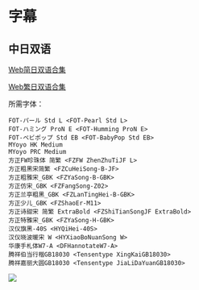 # 字幕

## 中日双语

[Web简日双语合集](https://github.com/Nekomoekissaten-SUB/Nekomoekissaten-MIR-Subs/raw/master/Hamefura/Hamefura_Web_JPSC.7z)

[Web繁日双语合集](https://github.com/Nekomoekissaten-SUB/Nekomoekissaten-MIR-Subs/raw/master/Hamefura/Hamefura_Web_JPTC.7z)

所需字体：
```
FOT-パール Std L <FOT-Pearl Std L>
FOT-ハミング ProN E <FOT-Humming ProN E>
FOT-ベビポップ Std EB <FOT-BabyPop Std EB>
MYoyo HK Medium
MYoyo PRC Medium
方正FW珍珠体 简繁 <FZFW ZhenZhuTiJF L>
方正粗黑宋简繁 <FZCuHeiSong-B-JF>
方正粗雅宋_GBK <FZYaSong-B-GBK>
方正仿宋_GBK <FZFangSong-Z02>
方正兰亭粗黑_GBK <FZLanTingHei-B-GBK>
方正少儿_GBK <FZShaoEr-M11>
方正诗甜宋 简繁 ExtraBold <FZShiTianSongJF ExtraBold>
方正特雅宋_GBK <FZYaSong-H-GBK>
汉仪旗黑-40S <HYQiHei-40S>
汉仪晓波暖宋 W <HYXiaoBoNuanSong W>
华康手札体W7-A <DFHannotateW7-A>
腾祥伯当行楷GB18030 <Tensentype XingKaiGB18030>
腾祥嘉丽大圆GB18030 <Tensentype JiaLiDaYuanGB18030>
```

![](https://nekomoe.pages.dev/images/2020-04/otome.png)